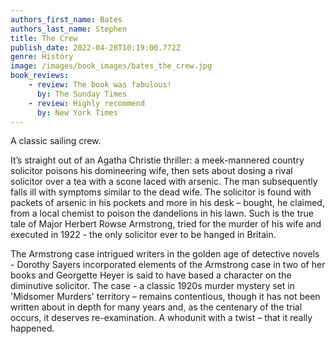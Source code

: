 ```yaml
---
authors_first_name: Bates
authors_last_name: Stephen
title: The Crew
publish_date: 2022-04-28T10:19:00.772Z
genre: History
image: /images/book_images/bates_the_crew.jpg
book_reviews:
    - review: The book was fabulous!
      by: The Sunday Times
    - review: Highly recommend 
      by: New York Times
---
```

A classic sailing crew.

It’s straight out of an Agatha Christie thriller: a meek-mannered country solicitor poisons his domineering wife, then sets about dosing a rival solicitor over a tea with a scone laced with arsenic. The man subsequently falls ill with symptoms similar to the dead wife. The solicitor is found with packets of arsenic in his pockets and more in his desk – bought, he claimed, from a local chemist to poison the dandelions in his lawn. Such is the true tale of Major Herbert Rowse Armstrong, tried for the murder of his wife and executed in 1922 - the only solicitor ever to be hanged in Britain.

The Armstrong case intrigued writers in the golden age of detective novels - Dorothy Sayers incorporated elements of the Armstrong case in two of her books and Georgette Heyer is said to have based a character on the diminutive solicitor. The case - a classic 1920s murder mystery set in 'Midsomer Murders' territory – remains contentious, though it has not been written about in depth for many years and, as the centenary of the trial occurs, it deserves re-examination. A whodunit with a twist – that it really happened.